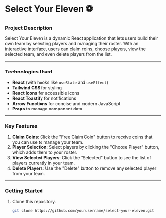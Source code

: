 # Select Your Eleven ⚽

### Project Description
Select Your Eleven is a dynamic React application that lets users build their own team by selecting players and managing their roster. With an interactive interface, users can claim coins, choose players, view the selected team, and even delete players from the list.

---

### Technologies Used
- **React** (with hooks like `useState` and `useEffect`)
- **Tailwind CSS** for styling
- **React Icons** for accessible icons
- **React Toastify** for notifications
- **Arrow Functions** for concise and modern JavaScript
- **Props** to manage component data

---

### Key Features
1. **Claim Coins**: Click the "Free Claim Coin" button to receive coins that you can use to manage your team.
2. **Player Selection**: Select players by clicking the "Choose Player" button, which adds them to your roster.
3. **View Selected Players**: Click the "Selected" button to see the list of players currently in your team.
4. **Delete Players**: Use the "Delete" button to remove any selected player from your team.

---

### Getting Started
1. Clone this repository.
   ```bash
   git clone https://github.com/yourusername/select-your-eleven.git

